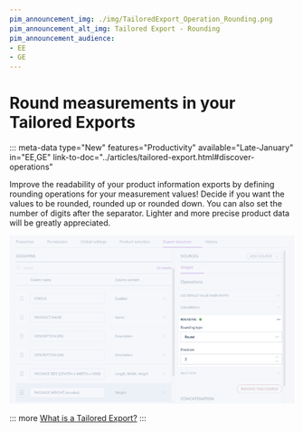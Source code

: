 ```yaml
---
pim_announcement_img: ./img/TailoredExport_Operation_Rounding.png
pim_announcement_alt_img: Tailored Export - Rounding
pim_announcement_audience:
- EE
- GE
---
```


# Round measurements in your Tailored Exports
::: meta-data type="New" features="Productivity" available="Late-January" in="EE,GE" link-to-doc="../articles/tailored-export.html#discover-operations"

Improve the readability of your product information exports by defining rounding operations for your measurement values! Decide if you want the values to be rounded, rounded up or rounded down. You can also set the number of digits after the separator. Lighter and more precise product data will be greatly appreciated.

![Tailored Export - Rounding](../img/TailoredExport_Operation_Rounding.png)

::: more
[What is a Tailored Export?](../articles/tailored-export.html)
:::
